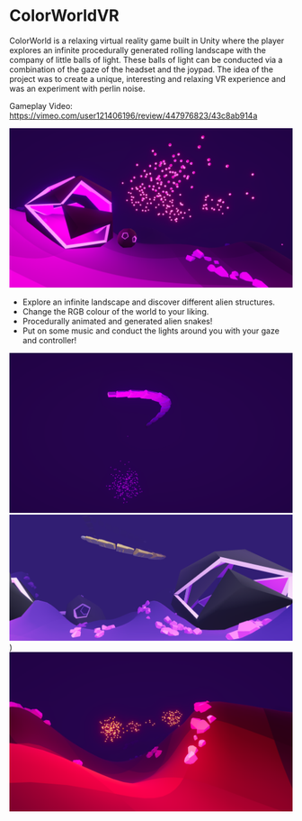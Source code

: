 # ColorWorldVR
ColorWorld is a relaxing virtual reality game built in Unity where the player explores an infinite procedurally generated rolling landscape with the company of little balls of light. These balls of light can be conducted via a combination of the gaze of the headset and the joypad.
The idea of the project was to create a unique, interesting and relaxing VR experience and was an experiment with perlin noise.

Gameplay Video:
https://vimeo.com/user121406196/review/447976823/43c8ab914a

![alt text](/4.png)

- Explore an infinite landscape and discover different alien structures.
- Change the RGB colour of the world to your liking.
- Procedurally animated and generated alien snakes!
- Put on some music and conduct the lights around you with your gaze and controller!

![alt text](/6.png) ![alt text](/1.png)) 
![alt text](/5.png)

